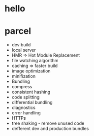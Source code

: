 # hello

# parcel
- dev build
- local server
- HMR => Hot Module Replacement
- file watching algorithm
- caching => faster build
- image optimization
- minifization
- Bundling 
- compress
- consistent hashing
- code splitting 
- differential bundling
- diagnostics
- error handling
- HTTPs
- tree shaking - remove unused code
- defferent dev and production bundles


